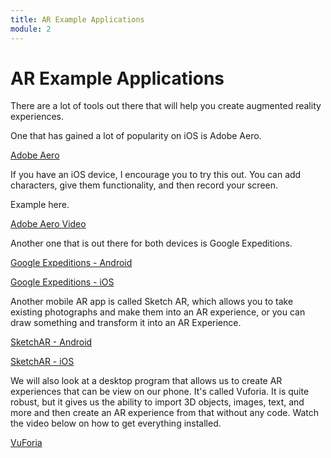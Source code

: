 ```yaml
---
title: AR Example Applications
module: 2
---
```



# AR Example Applications


There are a lot of tools out there that will help you create augmented reality experiences.

One that has gained a lot of popularity on iOS is Adobe Aero.

[Adobe Aero](https://apps.apple.com/app/adobe-aero/id1401748913?ls=1&~tags=ios&~tags=adotcom&_branch_match_id=756997448203900990&utm_source=Adobe-web&utm_campaign=Try-2019-11-All&utm_medium=web-app)

If you have an iOS device, I encourage you to try this out. You can add characters, give them functionality, and then record your screen.

Example here.

<p><a href="//www.youtube.com/embed/RjEYH6YIf0g" data-lity>Adobe Aero Video</a></p>

Another one that is out there for both devices is Google Expeditions.

[Google Expeditions - Android](https://play.google.com/store/apps/details?id=com.google.vr.expeditions)

[Google Expeditions - iOS](https://itunes.apple.com/us/app/expeditions/id1131711060)

Another mobile AR app is called Sketch AR, which allows you to take existing photographs and make them into an AR experience, or you can draw something and transform it into an AR Experience.

[SketchAR - Android](https://play.google.com/store/apps/details?id=ktech.sketchar)

[SketchAR - iOS](https://itunes.apple.com/us/app/sketchar-drawing-using-augmented-reality/id1221482822?l=ru&ls=1&mt=8)

We will also look at a desktop program that allows us to create AR experiences that can be view on our phone. It's called Vuforia.  It is quite robust, but it gives us the ability to import 3D objects, images, text, and more and then create an AR experience from that without any code.  Watch the video below on how to get everything installed.

[VuForia](https://vuforia.com/)

